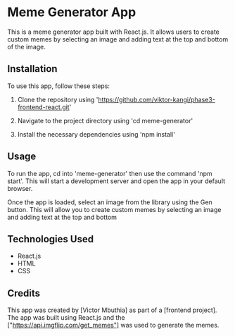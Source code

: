 # Meme Generator App
This is a meme generator app built with React.js. It allows users to create custom memes by selecting an image and adding text at the top and bottom of the image.

## Installation
To use this app, follow these steps:

1. Clone the repository using 'https://github.com/viktor-kangi/phase3-frontend-react.git'

2. Navigate to the project directory using 'cd meme-generator'

3. Install the necessary dependencies using 'npm install'

## Usage
To run the app, cd into 'meme-generator' then use the command 'npm start'. This will start a development server and open the app in your default browser.

Once the app is loaded, select an image from the library using the Gen button. This will allow you to create custom memes by selecting an image and adding text at the top and bottom

## Technologies Used

- React.js
- HTML
- CSS


## Credits
This app was created by [Victor Mbuthia] as part of a [frontend project]. The app was built using React.js and the ["https://api.imgflip.com/get_memes"] was used to generate the memes.


